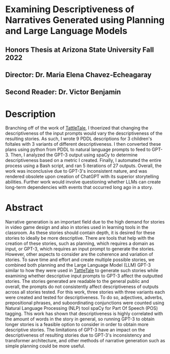 # Examining Descriptiveness of Narratives Generated using Planning and Large Language Models
## Honors Thesis at Arizona State University Fall 2022
## Director: Dr. Maria Elena Chavez-Echeagaray
## Second Reader: Dr. Victor Benjamin

# Description
Branching off of the work of [TattleTale](https://icaps22.icaps-conference.org/workshops/SPARK/papers/spark2022_paper_2.pdf),
I thoerized that changing the descriptiveness of the input prompts would vary the descriptiveness 
of the resulting stories. As such, I wrote 9 PDDL descriptions for 3 children's foltales with 3 
variants of different descriptiveness. I then converted these plans using python from PDDL to
natural language prompts to feed to GPT-3. Then, I analyzed the GPT-3 output using spaCy to 
determine descriptiveness based on a metric I created. Finally, I automated the entire process
using a Bash script, and ran 5 iterations of 27 outputs. Overall, the work was inconclusive due
to GPT-3's inconsistent nature, and was rendered obsolete upon creation of ChatGPT with its
superior storytelling abilities. Further work would involve questioning whether LLMs can create
long-term dependencies with events that occurred long ago in a story.

# Abstract
Narrative generation is an important field due to the high demand for stories in video game design
and also in stories used in learning tools in the classroom. As these stories should contain depth,
it is desired for these stories to ideally be more descriptive. There are tools that help with the 
creation of these stories, such as planning, which requires a domain as input, or GPT-3, which 
requires an input prompt to generate the stories. However, other aspects to consider are the 
coherence and variation of stories. To save time and effort and create multiple possible stories,
we combined both planning and the Large Language Model (LLM) GPT-3 similar to how they were used 
in [TattleTale](https://icaps22.icaps-conference.org/workshops/SPARK/papers/spark2022_paper_2.pdf)
to generate such stories while examining whether descriptive input prompts to GPT-3 affect the 
outputted stories. The stories generated are readable to the general public and overall, the
prompts do not consistently affect descriptiveness of outputs across all stories tested. For
this work, three stories with three variants each were created and tested for descriptiveness. 
To do so, adjectives, adverbs, prepositional phrases, and suboordinating conjunctions were 
counted using Natural Language Processing (NLP) tool spaCy for Part Of Speech (POS) tagging.
This work has shown that descriptiveness is highly correlated with the amount of words in the
story in general, so running GPT-3 to obtain longer stories is a feasible option to consider in 
order to obtain more descriptive stories. The limitations of GPT-3 have an impact on the 
descriptiveness of resulting stories due to GPT-3's inconsistency and transformer architecture, 
and other methods of narrative generation such as simple planning could be more useful.
